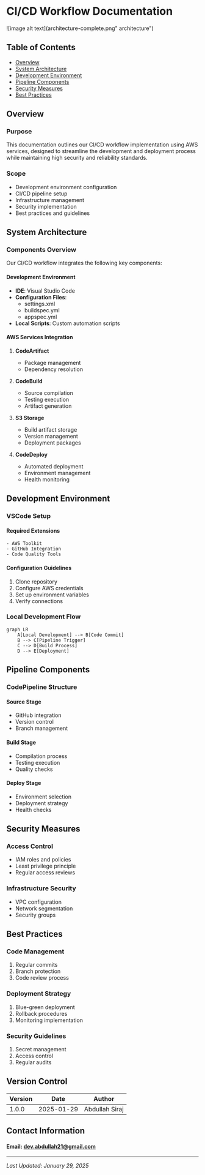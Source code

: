 # CI/CD Workflow Documentation

![image alt text](architecture-complete.png" architecture")

## Table of Contents
- [Overview](#overview)
- [System Architecture](#system-architecture)
- [Development Environment](#development-environment)
- [Pipeline Components](#pipeline-components)
- [Security Measures](#security-measures)
- [Best Practices](#best-practices)

## Overview

### Purpose
This documentation outlines our CI/CD workflow implementation using AWS services, designed to streamline the development and deployment process while maintaining high security and reliability standards.

### Scope
- Development environment configuration
- CI/CD pipeline setup
- Infrastructure management
- Security implementation
- Best practices and guidelines

## System Architecture

### Components Overview
Our CI/CD workflow integrates the following key components:

#### Development Environment
- **IDE**: Visual Studio Code
- **Configuration Files**:
  - settings.xml
  - buildspec.yml
  - appspec.yml
- **Local Scripts**: Custom automation scripts

#### AWS Services Integration
1. **CodeArtifact**
   - Package management
   - Dependency resolution

2. **CodeBuild**
   - Source compilation
   - Testing execution
   - Artifact generation

3. **S3 Storage**
   - Build artifact storage
   - Version management
   - Deployment packages

4. **CodeDeploy**
   - Automated deployment
   - Environment management
   - Health monitoring

## Development Environment

### VSCode Setup

#### Required Extensions
```plaintext
- AWS Toolkit
- GitHub Integration
- Code Quality Tools
```

#### Configuration Guidelines
1. Clone repository
2. Configure AWS credentials
3. Set up environment variables
4. Verify connections

### Local Development Flow
```mermaid
graph LR
    A[Local Development] --> B[Code Commit]
    B --> C[Pipeline Trigger]
    C --> D[Build Process]
    D --> E[Deployment]
```

## Pipeline Components

### CodePipeline Structure

#### Source Stage
- GitHub integration
- Version control
- Branch management

#### Build Stage
- Compilation process
- Testing execution
- Quality checks

#### Deploy Stage
- Environment selection
- Deployment strategy
- Health checks

## Security Measures

### Access Control
- IAM roles and policies
- Least privilege principle
- Regular access reviews

### Infrastructure Security
- VPC configuration
- Network segmentation
- Security groups

## Best Practices

### Code Management
1. Regular commits
2. Branch protection
3. Code review process

### Deployment Strategy
1. Blue-green deployment
2. Rollback procedures
3. Monitoring implementation

### Security Guidelines
1. Secret management
2. Access control
3. Regular audits

## Version Control

| Version | Date | Author |
|---------|------|---------
| 1.0.0 | 2025-01-29 | Abdullah Siraj

## Contact Information

#### Email: dev.abdullah21@gmail.com
---

*Last Updated: January 29, 2025*
